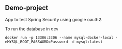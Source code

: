 ## Demo-project

App to test Spring Security using google oauth2.


To run the database in dev 

```
docker run -p 13306:3306 --name mysql-docker-local -eMYSQL_ROOT_PASSWORD=Password -d mysql:latest
```